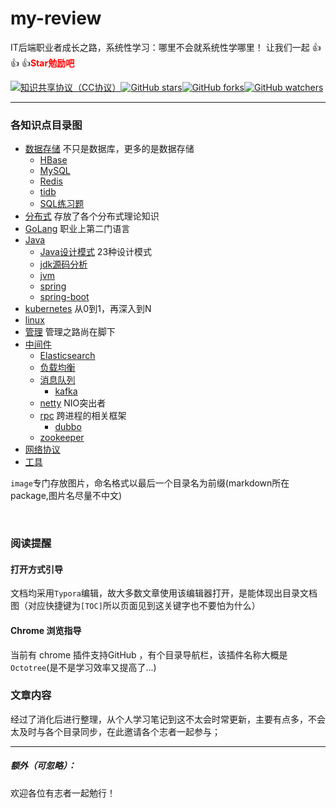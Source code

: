 # my-review
IT后端职业者成长之路，系统性学习：哪里不会就系统性学哪里！
让我们一起 :thumbsup: :thumbsup: :thumbsup:<b style="color:red">Star勉励吧</b>


[![知识共享协议（CC协议）](https://img.shields.io/badge/License-Creative%20Commons-DC3D24.svg)](https://creativecommons.org/licenses/by-nc-sa/4.0/deed.zh)[![GitHub stars](https://img.shields.io/github/stars/Zeb-D/my-review.svg?style=flat&label=Star)](https://github.com/Zeb-D/my-review/stargazers)[![GitHub forks](https://img.shields.io/github/forks/Zeb-D/my-review.svg?style=flat&label=Fork)](https://github.com/Zeb-D/my-review/fork)[![GitHub watchers](https://img.shields.io/github/watchers/Zeb-D/my-review.svg?style=flat&label=Watch)](https://github.com/Zeb-D/my-review/watchers)

------

### 各知识点目录图

* [数据存储](https://github.com/Zeb-D/my-review/blob/master/db) 不只是数据库，更多的是数据存储
	* [HBase](https://github.com/Zeb-D/my-review/blob/master/db/hbase)
	* [MySQL](https://github.com/Zeb-D/my-review/blob/master/db/mysql)
	* [Redis](https://github.com/Zeb-D/my-review/blob/master/db/redis)
	* [tidb](https://github.com/Zeb-D/my-review/blob/master/db/tidb)
	* [SQL练习题](https://github.com/Zeb-D/my-review/blob/master/db/sql之练习题.md)
* [分布式](https://github.com/Zeb-D/my-review/blob/master/distributtion) 存放了各个分布式理论知识
* [GoLang](https://github.com/Zeb-D/my-review/blob/master/go) 职业上第二门语言
* [Java](https://github.com/Zeb-D/my-review/blob/master/java)
	* [Java设计模式](https://github.com/Zeb-D/my-review/blob/master/java/java-design) 23种设计模式
	* [jdk源码分析](https://github.com/Zeb-D/my-review/blob/master/java/jdk源码分析)
	* [jvm](https://github.com/Zeb-D/my-review/blob/master/java/jvm)
	* [spring](https://github.com/Zeb-D/my-review/blob/master/java/spring)
	* [spring-boot](https://github.com/Zeb-D/my-review/blob/master/java/spring-boot)
* [kubernetes](https://github.com/Zeb-D/my-review/blob/master/kubernetes) 从0到1，再深入到N
* [linux](https://github.com/Zeb-D/my-review/blob/master/linux)
* [管理](https://github.com/Zeb-D/my-review/blob/master/manage) 管理之路尚在脚下
* [中间件](https://github.com/Zeb-D/my-review/blob/master/middleware) 
	* [Elasticsearch](https://github.com/Zeb-D/my-review/blob/master/middleware/es)
	* [负载均衡](https://github.com/Zeb-D/my-review/blob/master/middleware/loadbannce)
	* [消息队列](https://github.com/Zeb-D/my-review/blob/master/middleware/mq)
		* [kafka](https://github.com/Zeb-D/my-review/blob/master/middleware/mq/kafka)
	* [netty](https://github.com/Zeb-D/my-review/blob/master/middleware/netty) NIO突出者
	* [rpc](https://github.com/Zeb-D/my-review/blob/master/middleware/rpc) 跨进程的相关框架
	    * [dubbo](https://github.com/Zeb-D/my-review/blob/master/middleware/rpc/dubbo)
	* [zookeeper](https://github.com/Zeb-D/my-review/blob/master/middleware/zk)
* [网络协议](https://github.com/Zeb-D/my-review/blob/master/network)
* [工具](https://github.com/Zeb-D/my-review/blob/master/tool)

`image`专门存放图片，命名格式以最后一个目录名为前缀(markdown所在package,图片名尽量不中文)

<br>

### 阅读提醒

#### 打开方式引导

文档均采用`Typora`编辑，故大多数文章使用该编辑器打开，是能体现出目录文档图（对应快捷键为`[TOC]`所以页面见到这关键字也不要怕为什么）

#### Chrome 浏览指导

当前有 chrome 插件支持GitHub ，有个目录导航栏，该插件名称大概是`Octotree`(是不是学习效率又提高了...)

### 文章内容

经过了消化后进行整理，从个人学习笔记到这不太会时常更新，主要有点多，不会太及时与各个目录同步，在此邀请各个志者一起参与；









------

##### 额外（**可忽略**）：
欢迎各位有志者一起勉行！